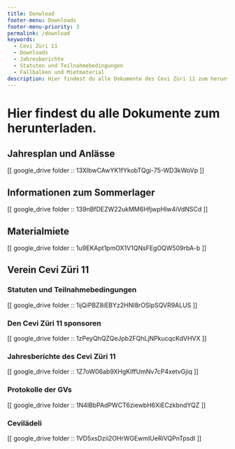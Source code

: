 ```yaml
---
title: Donwload
footer-menu: Downloads
footer-menu-priority: 3
permalink: /download
keywords:
  - Cevi Züri 11
  - Downloads
  - Jahresberichte
  - Statuten und Teilnahmebedingungen
  - Fallbalken und Mietmaterial
description: Hier findest du alle Dokumente des Cevi Züri 11 zum herunterladen.
---
```


# Hier findest du alle Dokumente zum herunterladen.

## Jahresplan und Anlässe

[[ google_drive folder :: 13XIbwCAwYK1fYkobTQgi-75-WD3kWoVp ]]

## Informationen zum Sommerlager

[[ google_drive folder :: 139nBfDEZW22ukMM6HfjwpHIw4iVdNSCd ]]

## Materialmiete

[[ google_drive folder :: 1u9EKApt1pmOX1V1QNsFEgOQW509rbA-b ]]

## Verein Cevi Züri 11

### Statuten und Teilnahmebedingungen

[[ google_drive folder :: 1ijQiPBZ8iEBYz2HNI8rOSlpSQVR9ALUS ]]

### Den Cevi Züri 11 sponsoren

[[ google_drive folder :: 1zPeyQhQZQeJpb2FQhLjNPkucqcKdVHVX ]]

### Jahresberichte des Cevi Züri 11

[[ google_drive folder :: 1Z7oW06ab9XHgKIffUmNv7cP4xetvGjiq ]]

### Protokolle der GVs

[[ google_drive folder :: 1N4lBbPAdPWCT6ziewbH6XiECzkbndYQZ ]]

### Cevilädeli

[[ google_drive folder :: 1VD5xsDzii2OHrWGEwmIUeRiVQPnTpsdI ]]